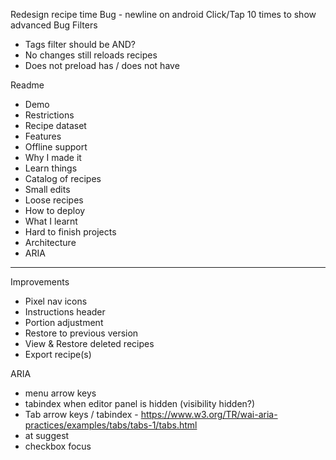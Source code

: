 Redesign recipe time
Bug - newline on android
Click/Tap 10 times to show advanced
Bug Filters
- Tags filter should be AND?
- No changes still reloads recipes
- Does not preload has / does not have

Readme
- Demo
 - Restrictions
 - Recipe dataset
- Features
 - Offline support
- Why I made it
 - Learn things
 - Catalog of recipes
 - Small edits
 - Loose recipes
- How to deploy
- What I learnt
 - Hard to finish projects
- Architecture
- ARIA

-----

Improvements
- Pixel nav icons
- Instructions header
- Portion adjustment
- Restore to previous version
- View & Restore deleted recipes
- Export recipe(s)

ARIA
- menu arrow keys
- tabindex when editor panel is hidden (visibility hidden?)
- Tab arrow keys / tabindex - https://www.w3.org/TR/wai-aria-practices/examples/tabs/tabs-1/tabs.html
- at suggest
- checkbox focus

